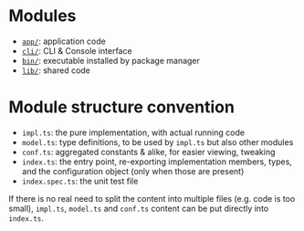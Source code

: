 # Modules

- [`app/`](./app/): application code
- [`cli/`](./cli/): CLI & Console interface
- [`bin/`](./bin/): executable installed by package manager
- [`lib/`](./lib/): shared code





# Module structure convention

- `impl.ts`: the pure implementation, with actual running code
- `model.ts`: type definitions, to be used by `impl.ts` but also other modules
- `conf.ts`: aggregated constants & alike, for easier viewing, tweaking
- `index.ts`: the entry point, re-exporting implementation members, types, and the configuration object (only when those are present)
- `index.spec.ts`: the unit test file

If there is no real need to split the content into multiple files (e.g. code is too small), `impl.ts`, `model.ts` and `conf.ts` content can be put directly into `index.ts`.
